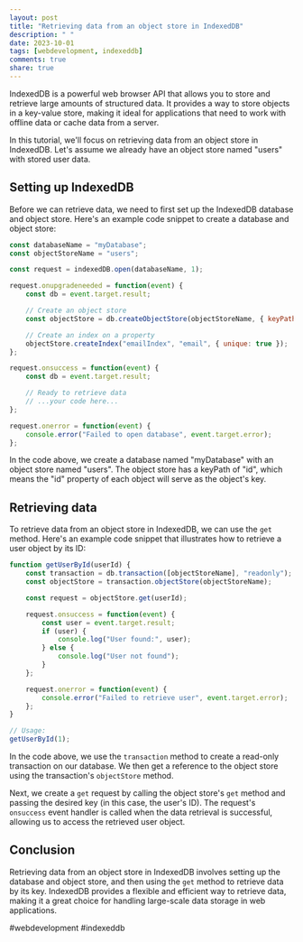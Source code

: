 ```yaml
---
layout: post
title: "Retrieving data from an object store in IndexedDB"
description: " "
date: 2023-10-01
tags: [webdevelopment, indexeddb]
comments: true
share: true
---
```


IndexedDB is a powerful web browser API that allows you to store and retrieve large amounts of structured data. It provides a way to store objects in a key-value store, making it ideal for applications that need to work with offline data or cache data from a server.

In this tutorial, we'll focus on retrieving data from an object store in IndexedDB. Let's assume we already have an object store named "users" with stored user data.

## Setting up IndexedDB

Before we can retrieve data, we need to first set up the IndexedDB database and object store. Here's an example code snippet to create a database and object store:

```javascript
const databaseName = "myDatabase";
const objectStoreName = "users";

const request = indexedDB.open(databaseName, 1);

request.onupgradeneeded = function(event) {
    const db = event.target.result;

    // Create an object store
    const objectStore = db.createObjectStore(objectStoreName, { keyPath: "id" });

    // Create an index on a property
    objectStore.createIndex("emailIndex", "email", { unique: true });
};

request.onsuccess = function(event) {
    const db = event.target.result;

    // Ready to retrieve data
    // ...your code here...
};

request.onerror = function(event) {
    console.error("Failed to open database", event.target.error);
};
```

In the code above, we create a database named "myDatabase" with an object store named "users". The object store has a keyPath of "id", which means the "id" property of each object will serve as the object's key.

## Retrieving data

To retrieve data from an object store in IndexedDB, we can use the `get` method. Here's an example code snippet that illustrates how to retrieve a user object by its ID:

```javascript
function getUserById(userId) {
    const transaction = db.transaction([objectStoreName], "readonly");
    const objectStore = transaction.objectStore(objectStoreName);

    const request = objectStore.get(userId);

    request.onsuccess = function(event) {
        const user = event.target.result;
        if (user) {
            console.log("User found:", user);
        } else {
            console.log("User not found");
        }
    };

    request.onerror = function(event) {
        console.error("Failed to retrieve user", event.target.error);
    };
}

// Usage:
getUserById(1);
```

In the code above, we use the `transaction` method to create a read-only transaction on our database. We then get a reference to the object store using the transaction's `objectStore` method.

Next, we create a `get` request by calling the object store's `get` method and passing the desired key (in this case, the user's ID). The request's `onsuccess` event handler is called when the data retrieval is successful, allowing us to access the retrieved user object.

## Conclusion

Retrieving data from an object store in IndexedDB involves setting up the database and object store, and then using the `get` method to retrieve data by its key. IndexedDB provides a flexible and efficient way to retrieve data, making it a great choice for handling large-scale data storage in web applications.

#webdevelopment #indexeddb